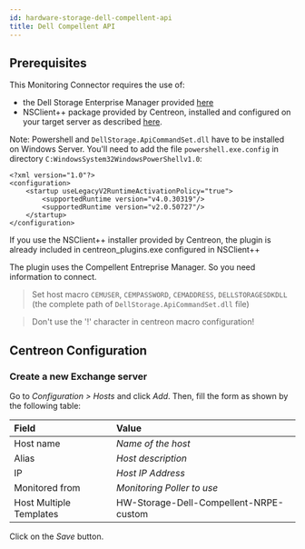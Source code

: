 ```yaml
---
id: hardware-storage-dell-compellent-api
title: Dell Compellent API
---
```


## Prerequisites

This Monitoring Connector requires the use of:

  - the Dell Storage Enterprise Manager provided
    [here](http://www.dell.com/support/home/us/en/19/Drivers/DriversDetails?driverId=7KXTW)
  - NSClient++ package provided by Centreon, installed and configured on your
    target server as described [here](../getting-started/how-to-guides/centreon-nsclient-tutorial.md).

Note: Powershell and `DellStorage.ApiCommandSet.dll` have to be installed on
Windows Server. You'll need to add the file `powershell.exe.config` in directory
`C:WindowsSystem32WindowsPowerShellv1.0`:

    <?xml version="1.0"?>
    <configuration>
        <startup useLegacyV2RuntimeActivationPolicy="true">
            <supportedRuntime version="v4.0.30319"/>
            <supportedRuntime version="v2.0.50727"/>
        </startup> 
    </configuration>

If you use the NSClient++ installer provided by Centreon, the plugin is
already included in centreon\_plugins.exe configured in NSClient++

The plugin uses the Compellent Entreprise Manager. So you need information
to connect.

> Set host macro `CEMUSER`, `CEMPASSWORD`, `CEMADDRESS`,
`DELLSTORAGESDKDLL` (the complete path of `DellStorage.ApiCommandSet.dll` file)

> Don't use the '!' character in centreon macro configuration!

## Centreon Configuration

### Create a new Exchange server

Go to *Configuration \> Hosts* and click *Add*. Then, fill the form as shown by
the following table:

| Field                   | Value                                  |
| :---------------------- | :------------------------------------- |
| Host name               | *Name of the host*                     |
| Alias                   | *Host description*                     |
| IP                      | *Host IP Address*                      |
| Monitored from          | *Monitoring Poller to use*             |
| Host Multiple Templates | HW-Storage-Dell-Compellent-NRPE-custom |

Click on the *Save* button.
